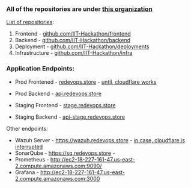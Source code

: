 ### All of the repositories are under [this organization](https://github.com/IIT-Hackathon)

[List of repositories](https://github.com/orgs/IIT-Hackathon/repositories):

1. Frontend       - [github.com/IIT-Hackathon/frontend](https://github.com/IIT-Hackathon/frontend)
2. Backend        - [github.com/IIT-Hackathon/backend](https://github.com/IIT-Hackathon/backend)
3. Deployment     - [github.com/IIT-Hackathon/deployments](https://github.com/IIT-Hackathon/deployments)
4. Infrastructure - [github.com/IIT-Hackathon/infra](https://github.com/IIT-Hackathon/infra)


### Application Endpoints:

- Prod Frontened - [redevops.store](https://redevops.store) -  [until, cloudflare works](http://ec2-18-221-233-23.us-east-2.compute.amazonaws.com)
- Prod Backend - [api.redevops.store](https://api.redevops.store)

- Staging Frontend - [stage.redevops.store](https://stage.redevops.store)
- Staging Backend - [api-stage.redevops.store](https://api-stage.redevops.store)

Other endpoints:

- Wazuh Server - https://wazuh.redevops.store - [in case, cloudflare is interrupted](https://ec2-3-144-97-45.us-east-2.compute.amazonaws.com)
- SonarQube - https://sq.redevops.store - 
- Prometheus - http://ec2-18-227-161-47.us-east-2.compute.amazonaws.com:9090/
- Grafana - http://ec2-18-227-161-47.us-east-2.compute.amazonaws.com:3000
